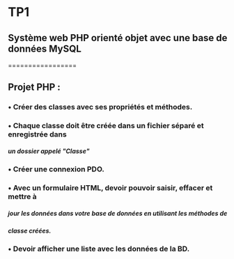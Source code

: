 # TP1

## Système web PHP orienté objet avec une base de données MySQL

=================

## Projet PHP :

### • Créer des classes avec ses propriétés et méthodes.

### • Chaque classe doit être créée dans un fichier séparé et enregistrée dans

##### un dossier appelé "Classe"

### • Créer une connexion PDO.

### • Avec un formulaire HTML, devoir pouvoir saisir, effacer et mettre à

##### jour les données dans votre base de données en utilisant les méthodes de

##### classe créées.

### • Devoir afficher une liste avec les données de la BD.
